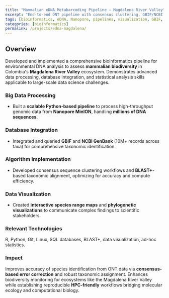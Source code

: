 ```yaml
---
title: "Mammalian eDNA Metabarcoding Pipeline — Magdalena River Valley"
excerpt: "End-to-end ONT pipeline with consensus clustering, GBIF/NCBI integration, and interactive species-range visualization."
tags: [bioinformatics, eDNA, Nanopore, pipelines, visualization, GBIF, NCBI]
categories: [bioinformatics]
permalink: /projects/edna-magdalena/
---
```


## Overview
Developed and implemented a comprehensive bioinformatics pipeline for environmental DNA analysis to assess **mammalian biodiversity** in Colombia's **Magdalena River Valley** ecosystem. Demonstrates advanced data processing, database integration, and statistical analysis skills applicable to large-scale data science challenges.

### Big Data Processing
- Built a **scalable Python-based pipeline** to process high-throughput genomic data from **Nanopore MinION**, handling **millions of DNA sequences**.

### Database Integration
- Integrated and queried **GBIF** and **NCBI GenBank** (10M+ records across taxa) for comprehensive taxonomic identification.

### Algorithm Implementation
- Developed consensus sequence clustering workflows and **BLAST+**-based taxonomic alignment, optimizing for accuracy and compute efficiency.

### Data Visualization
- Created **interactive species range maps** and **phylogenetic visualizations** to communicate complex findings to scientific stakeholders.

### Relevant Technologies
R, Python, Git, Linux, SQL databases, BLAST+, data visualization, ad-hoc statistics.

### Impact
Improves accuracy of species identification from ONT data via **consensus-based error correction** and robust taxonomic assignment. Enhances biodiversity monitoring for ecosystems like the Magdalena River Valley while establishing reproducible **HPC-friendly** workflows bridging molecular ecology and computational biology.
